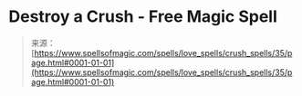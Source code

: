 <!--yml
category: 未分类
date: 2024-06-12 18:32:51
-->

# Destroy a Crush - Free Magic Spell

> 来源：[https://www.spellsofmagic.com/spells/love_spells/crush_spells/35/page.html#0001-01-01](https://www.spellsofmagic.com/spells/love_spells/crush_spells/35/page.html#0001-01-01)